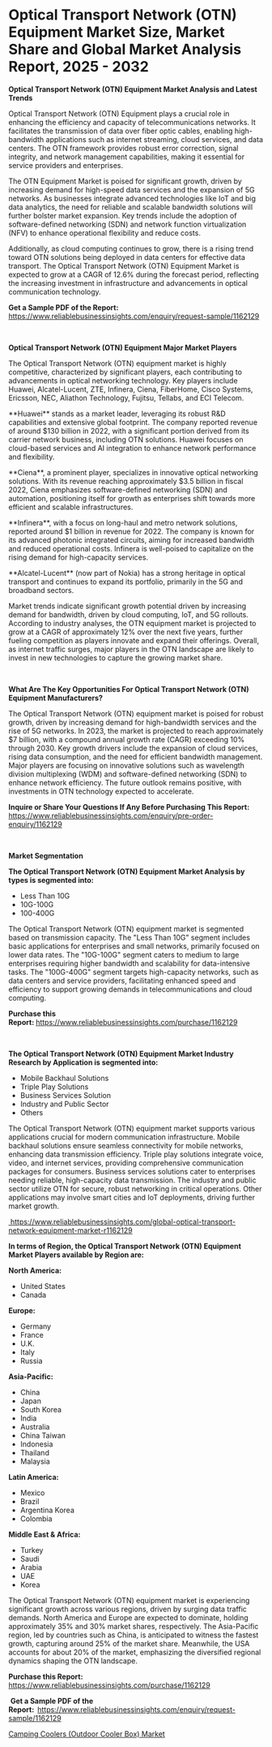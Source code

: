 <p><h1>Optical Transport Network (OTN) Equipment Market Size, Market Share and Global Market Analysis Report, 2025 - 2032</h1></p><p><strong>Optical Transport Network (OTN) Equipment Market Analysis and Latest Trends</strong></p>
<p><p>Optical Transport Network (OTN) Equipment plays a crucial role in enhancing the efficiency and capacity of telecommunications networks. It facilitates the transmission of data over fiber optic cables, enabling high-bandwidth applications such as internet streaming, cloud services, and data centers. The OTN framework provides robust error correction, signal integrity, and network management capabilities, making it essential for service providers and enterprises.</p><p>The OTN Equipment Market is poised for significant growth, driven by increasing demand for high-speed data services and the expansion of 5G networks. As businesses integrate advanced technologies like IoT and big data analytics, the need for reliable and scalable bandwidth solutions will further bolster market expansion. Key trends include the adoption of software-defined networking (SDN) and network function virtualization (NFV) to enhance operational flexibility and reduce costs.</p><p>Additionally, as cloud computing continues to grow, there is a rising trend toward OTN solutions being deployed in data centers for effective data transport. The Optical Transport Network (OTN) Equipment Market is expected to grow at a CAGR of 12.6% during the forecast period, reflecting the increasing investment in infrastructure and advancements in optical communication technology.</p></p>
<p><strong>Get a Sample PDF of the Report:&nbsp;</strong> <a href="https://www.reliablebusinessinsights.com/enquiry/request-sample/1162129?utm_campaign=2276&utm_medium=2&utm_source=Github&utm_content=ia&utm_term=24032025&utm_id=optical-transport-network-otn-equipment">https://www.reliablebusinessinsights.com/enquiry/request-sample/1162129</a></p>
<p>&nbsp;</p>
<p><strong>Optical Transport Network (OTN) Equipment Major Market Players</strong></p>
<p><p>The Optical Transport Network (OTN) equipment market is highly competitive, characterized by significant players, each contributing to advancements in optical networking technology. Key players include Huawei, Alcatel-Lucent, ZTE, Infinera, Ciena, FiberHome, Cisco Systems, Ericsson, NEC, Aliathon Technology, Fujitsu, Tellabs, and ECI Telecom.</p><p>**Huawei** stands as a market leader, leveraging its robust R&D capabilities and extensive global footprint. The company reported revenue of around $130 billion in 2022, with a significant portion derived from its carrier network business, including OTN solutions. Huawei focuses on cloud-based services and AI integration to enhance network performance and flexibility.</p><p>**Ciena**, a prominent player, specializes in innovative optical networking solutions. With its revenue reaching approximately $3.5 billion in fiscal 2022, Ciena emphasizes software-defined networking (SDN) and automation, positioning itself for growth as enterprises shift towards more efficient and scalable infrastructures.</p><p>**Infinera**, with a focus on long-haul and metro network solutions, reported around $1 billion in revenue for 2022. The company is known for its advanced photonic integrated circuits, aiming for increased bandwidth and reduced operational costs. Infinera is well-poised to capitalize on the rising demand for high-capacity services.</p><p>**Alcatel-Lucent** (now part of Nokia) has a strong heritage in optical transport and continues to expand its portfolio, primarily in the 5G and broadband sectors. </p><p>Market trends indicate significant growth potential driven by increasing demand for bandwidth, driven by cloud computing, IoT, and 5G rollouts. According to industry analyses, the OTN equipment market is projected to grow at a CAGR of approximately 12% over the next five years, further fueling competition as players innovate and expand their offerings. Overall, as internet traffic surges, major players in the OTN landscape are likely to invest in new technologies to capture the growing market share.</p></p>
<p>&nbsp;</p>
<p><strong>What Are The Key Opportunities For Optical Transport Network (OTN) Equipment Manufacturers?</strong></p>
<p><p>The Optical Transport Network (OTN) equipment market is poised for robust growth, driven by increasing demand for high-bandwidth services and the rise of 5G networks. In 2023, the market is projected to reach approximately $7 billion, with a compound annual growth rate (CAGR) exceeding 10% through 2030. Key growth drivers include the expansion of cloud services, rising data consumption, and the need for efficient bandwidth management. Major players are focusing on innovative solutions such as wavelength division multiplexing (WDM) and software-defined networking (SDN) to enhance network efficiency. The future outlook remains positive, with investments in OTN technology expected to accelerate.</p></p>
<p><strong>Inquire or Share Your Questions If Any Before Purchasing This Report:</strong> <a href="https://www.reliablebusinessinsights.com/enquiry/pre-order-enquiry/1162129?utm_campaign=2276&utm_medium=2&utm_source=Github&utm_content=ia&utm_term=24032025&utm_id=optical-transport-network-otn-equipment">https://www.reliablebusinessinsights.com/enquiry/pre-order-enquiry/1162129</a></p>
<p>&nbsp;</p>
<p><strong>Market Segmentation</strong></p>
<p><strong>The Optical Transport Network (OTN) Equipment Market Analysis by types is segmented into:</strong></p>
<p><ul><li>Less Than 10G</li><li>10G-100G</li><li>100-400G</li></ul></p>
<p><p>The Optical Transport Network (OTN) equipment market is segmented based on transmission capacity. The "Less Than 10G" segment includes basic applications for enterprises and small networks, primarily focused on lower data rates. The "10G-100G" segment caters to medium to large enterprises requiring higher bandwidth and scalability for data-intensive tasks. The "100G-400G" segment targets high-capacity networks, such as data centers and service providers, facilitating enhanced speed and efficiency to support growing demands in telecommunications and cloud computing.</p></p>
<p><strong>Purchase this Report:&nbsp;</strong><a href="https://www.reliablebusinessinsights.com/purchase/1162129?utm_campaign=2276&utm_medium=2&utm_source=Github&utm_content=ia&utm_term=24032025&utm_id=optical-transport-network-otn-equipment">https://www.reliablebusinessinsights.com/purchase/1162129</a></p>
<p>&nbsp;</p>
<p><strong>The Optical Transport Network (OTN) Equipment Market Industry Research by Application is segmented into:</strong></p>
<p><ul><li>Mobile Backhaul Solutions</li><li>Triple Play Solutions</li><li>Business Services Solution</li><li>Industry and Public Sector</li><li>Others</li></ul></p>
<p><p>The Optical Transport Network (OTN) equipment market supports various applications crucial for modern communication infrastructure. Mobile backhaul solutions ensure seamless connectivity for mobile networks, enhancing data transmission efficiency. Triple play solutions integrate voice, video, and internet services, providing comprehensive communication packages for consumers. Business services solutions cater to enterprises needing reliable, high-capacity data transmission. The industry and public sector utilize OTN for secure, robust networking in critical operations. Other applications may involve smart cities and IoT deployments, driving further market growth.</p></p>
<p><a href="https://www.reliablebusinessinsights.com/global-optical-transport-network-equipment-market-r1162129?utm_campaign=2276&utm_medium=2&utm_source=Github&utm_content=ia&utm_term=24032025&utm_id=optical-transport-network-otn-equipment">&nbsp;https://www.reliablebusinessinsights.com/global-optical-transport-network-equipment-market-r1162129</a></p>
<p><strong>In terms of Region, the Optical Transport Network (OTN) Equipment Market Players available by Region are:</strong></p>
<p>
    <p> <strong> North America: </strong>
        <ul>
            <li>United States</li>
            <li>Canada</li>
        </ul>
        </p> 
    <p> <strong> Europe: </strong>
        <ul>
            <li>Germany</li>
            <li>France</li>
            <li>U.K.</li>
            <li>Italy</li>
            <li>Russia</li>
        </ul>
        </p> 
    <p> <strong> Asia-Pacific: </strong>
        <ul>
            <li>China</li>
            <li>Japan</li>
            <li>South Korea</li>
            <li>India</li>
            <li>Australia</li>
            <li>China Taiwan</li>
            <li>Indonesia</li>
            <li>Thailand</li>
            <li>Malaysia</li>
        </ul>
        </p> 
    <p> <strong> Latin America: </strong>
        <ul>
            <li>Mexico</li>
            <li>Brazil</li>
            <li>Argentina Korea</li>
            <li>Colombia</li>
        </ul>
        </p> 
    <p> <strong> Middle East & Africa: </strong>
        <ul>
            <li>Turkey</li>
            <li>Saudi</li>
            <li>Arabia</li>
            <li>UAE</li>
            <li>Korea</li>
        </ul>
    </p>
    </p>
<p><p>The Optical Transport Network (OTN) equipment market is experiencing significant growth across various regions, driven by surging data traffic demands. North America and Europe are expected to dominate, holding approximately 35% and 30% market shares, respectively. The Asia-Pacific region, led by countries such as China, is anticipated to witness the fastest growth, capturing around 25% of the market share. Meanwhile, the USA accounts for about 20% of the market, emphasizing the diversified regional dynamics shaping the OTN landscape.</p></p>
<p><strong>Purchase this Report: </strong><a href="https://www.reliablebusinessinsights.com/purchase/1162129?utm_campaign=2276&utm_medium=2&utm_source=Github&utm_content=ia&utm_term=24032025&utm_id=optical-transport-network-otn-equipment">https://www.reliablebusinessinsights.com/purchase/1162129</a></p>
<p>&nbsp;<strong>Get a Sample PDF of the Report:&nbsp;&nbsp;</strong><a href="https://www.reliablebusinessinsights.com/enquiry/request-sample/1162129?utm_campaign=2276&utm_medium=2&utm_source=Github&utm_content=ia&utm_term=24032025&utm_id=optical-transport-network-otn-equipment">https://www.reliablebusinessinsights.com/enquiry/request-sample/1162129</a></p>
<p><strong></strong></p>
<p><p><a href="https://github.com/dmitriyvo6rog/Market-Research-Report-List-1/blob/main/camping-coolers-outdoor-cooler-box-market.md?utm_campaign=2276&utm_medium=2&utm_source=Github&utm_content=ia&utm_term=24032025&utm_id=optical-transport-network-otn-equipment">Camping Coolers (Outdoor Cooler Box) Market</a></p></p>